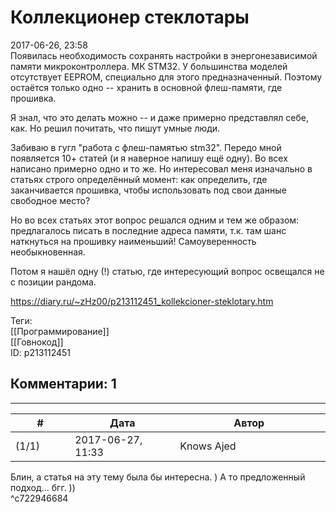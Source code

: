Коллекционер стеклотары
=======================

  
2017-06-26, 23:58  
 Появилась необходимость сохранять настройки в энергонезависимой памяти микроконтроллера. МК STM32. У большинства моделей отсутствует EEPROM, специально для этого предназначенный. Поэтому остаётся только одно -- хранить в основной флеш-памяти, где прошивка.   
   
 Я знал, что это делать можно -- и даже примерно представлял себе, как. Но решил почитать, что пишут умные люди.   
   
 Забиваю в гугл "работа с флеш-памятью stm32". Передо мной появляется 10+ статей (и я наверное напишу ещё одну). Во всех написано примерно одно и то же. Но интересовал меня изначально в статьях строго определённый момент: как определить, где заканчивается прошивка, чтобы использовать под свои данные свободное место?   
   
 Но во всех статьях этот вопрос решался одним и тем же образом: предлагалось писать в последние адреса памяти, т.к. там шанс наткнуться на прошивку наименьший! Самоуверенность необыкновенная.   
   
 Потом я нашёл одну (!) статью, где интересующий вопрос освещался не с позиции рандома.   
  
<https://diary.ru/~zHz00/p213112451_kollekcioner-steklotary.htm>  
  
Теги:  
[[Программирование]]  
[[Говнокод]]  
ID: p213112451  


Комментарии: 1
--------------

  


---



|         #         |              Дата              |                     Автор                     |           ID           |
| --- | --- | --- | --- |
| (1/1) | 2017-06-27, 11:33 | Knows Ajed | c722946684 |

  
 Блин, а статья на эту тему была бы интересна. ) А то предложенный подход... бгг. ))   
 ^c722946684